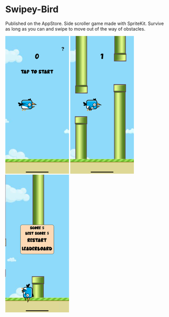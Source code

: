 # Swipey-Bird
Published on the AppStore. Side scroller game made with SpriteKit. Survive as long as you can and swipe to move out of the way of obstacles.


<img src="readme_images/1.png" width="200" > <img src="readme_images/2.png" width="200" > <img src="readme_images/3.png" width="200" >
